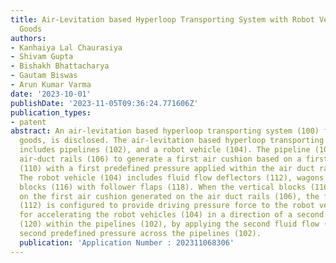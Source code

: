 ```yaml
---
title: Air-Levitation based Hyperloop Transporting System with Robot Vehicle for Transporting
  Goods
authors:
- Kanhaiya Lal Chaurasiya
- Shivam Gupta
- Bishakh Bhattacharya
- Gautam Biswas
- Arun Kumar Varma
date: '2023-10-01'
publishDate: '2023-11-05T09:36:24.771606Z'
publication_types:
- patent
abstract: An air-levitation based hyperloop transporting system (100) for transporting
  goods, is disclosed. The air-levitation based hyperloop transporting system (100)
  includes pipelines (102), and a robot vehicle (104). The pipeline (102) includes
  air-duct rails (106) to generate a first air cushion based on a first fluid flow
  (110) with a first predefined pressure applied within the air duct rails (106).
  The robot vehicle (104) includes fluid flow deflectors (112), wagons (114), vertical
  blocks (116) with follower flaps (118). When the vertical blocks (116) is levitated
  on the first air cushion generated on the air duct rails (106), the fluid flow deflectors
  (112) is configured to provide driving pressure force to the robot vehicles (104)
  for accelerating the robot vehicles (104) in a direction of a second fluid flow
  (120) within the pipelines (102), by applying the second fluid flow (120) with the
  second predefined pressure across the pipelines (102).
  publication: 'Application Number : 202311068306'
---
```

